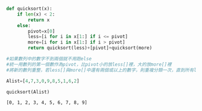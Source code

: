 

```python
def quicksort(x):
    if len(x) < 2:
        return x
    else:
        pivot=x[0]
        less=[i for i in x[1:] if i <= pivot]
        more=[i for i in x[1:] if i > pivot]
        return quicksort(less)+[pivot]+quicksort(more)
```


```python
#如果數列中的數字不到兩個就不用跑else
#統一用數列的第一個數作為pivot，比pivot小的放less[]裡，大的放more[]裡
#將新的數列重整，若less[]與more[]中還有兩個或以上的數字，則重複分類一次，直到所有list中都只剩下一個數，就會停止分類
```


```python
Alist=[4,7,3,0,9,8,5,1,6,2]
```


```python
quicksort(Alist)
```




    [0, 1, 2, 3, 4, 5, 6, 7, 8, 9]




```python

```
